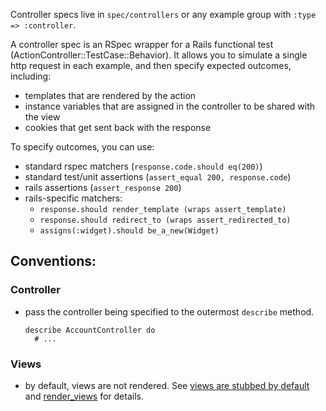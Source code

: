 Controller specs live in `spec/controllers` or any example group with
`:type => :controller`.

A controller spec is an RSpec wrapper for a Rails functional test
(ActionController::TestCase::Behavior).  It allows you to simulate a single
http request in each example, and then specify expected outcomes, including:

* templates that are rendered by the action
* instance variables that are assigned in the controller to be shared with the
  view
* cookies that get sent back with the response

To specify outcomes, you can use:
    
* standard rspec matchers (`response.code.should eq(200)`)
* standard test/unit assertions (`assert_equal 200, response.code`)
* rails assertions (`assert_response 200`)
* rails-specific matchers:
  * `response.should render_template (wraps assert_template)`
  * `response.should redirect_to (wraps assert_redirected_to)`
  * `assigns(:widget).should be_a_new(Widget)`
    
## Conventions:

### Controller

* pass the controller being specified to the outermost `describe` method.

      describe AccountController do
        # ...

### Views

* by default, views are not rendered. See
  [views are stubbed by default](controller-specs/views-are-stubbed-by-default) and
  [render_views](controller-specs/render-views) for details.

